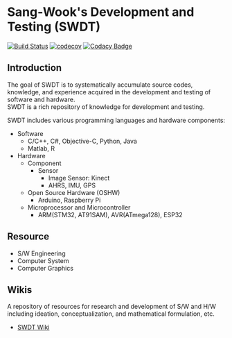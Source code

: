 # Sang-Wook's Development and Testing (SWDT)

[![Build Status](https://travis-ci.org/sangwook236/SWDT.svg?branch=master)](https://travis-ci.org/sangwook236/SWDT)
[![codecov](https://codecov.io/gh/sangwook236/SWDT/branch/master/graph/badge.svg)](https://codecov.io/gh/sangwook236/SWDT)
[![Codacy Badge](https://api.codacy.com/project/badge/Grade/1bfeed75ed55438b806c337ee88206d2)](https://www.codacy.com/app/sangwook236/SWDT?utm_source=github.com&amp;utm_medium=referral&amp;utm_content=sangwook236/SWDT&amp;utm_campaign=Badge_Grade)

## Introduction

The goal of SWDT is to systematically accumulate source codes, knowledge, and experience acquired in the development and testing of software and hardware. <br />
SWDT is a rich repository of knowledge for development and testing.

SWDT includes various programming languages and hardware components:
- Software
  - C/C++, C#, Objective-C, Python, Java
  - Matlab, R
- Hardware
  - Component
    - Sensor
      - Image Sensor: Kinect
      - AHRS, IMU, GPS
  - Open Source Hardware (OSHW)
    - Arduino, Raspberry Pi
  - Microprocessor and Microcontroller
    - ARM(STM32, AT91SAM), AVR(ATmega128), ESP32

## Resource

* S/W Engineering
* Computer System
* Computer Graphics

## Wikis

A repository of resources for research and development of S/W and H/W including ideation, conceptualization, and mathematical formulation, etc.
- [SWDT Wiki](https://github.com/sangwook236/SWDT/wiki/Home)

